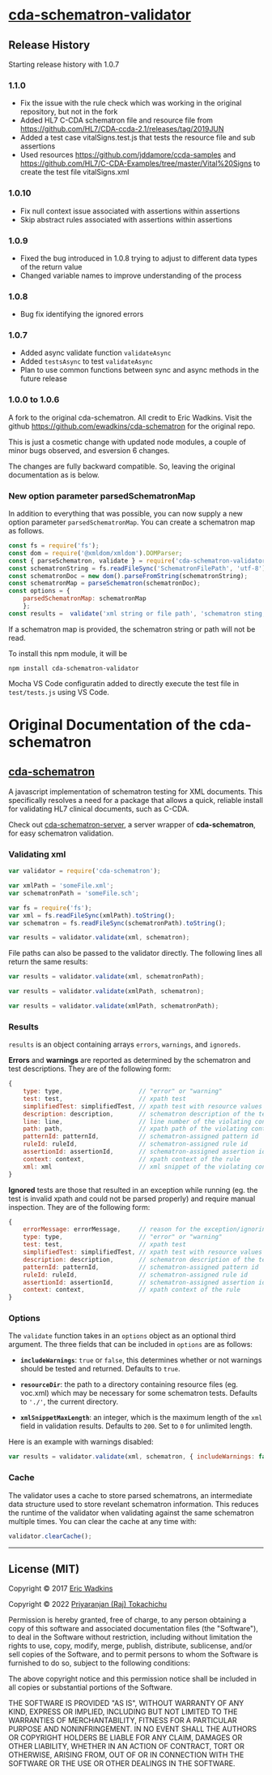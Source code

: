 # [cda-schematron-validator](https://github.com/priyaranjan-tokachichu/cda-schematron-validator)
## Release History
Starting release history with 1.0.7
### 1.1.0
- Fix the issue with the rule check which was working in the original repository, but not in the fork
- Added HL7 C-CDA schematron file and resource file from https://github.com/HL7/CDA-ccda-2.1/releases/tag/2019JUN
- Added a test case vitalSigns.test.js that tests the resource file and sub assertions
- Used resources https://github.com/jddamore/ccda-samples and https://github.com/HL7/C-CDA-Examples/tree/master/Vital%20Signs to create the test file vitalSigns.xml
### 1.0.10
- Fix null context issue associated with assertions within assertions
- Skip abstract rules associated with assertions within assertions
### 1.0.9
- Fixed the bug introduced in 1.0.8 trying to adjust to different data types of the return value
- Changed variable names to improve understanding of the process
### 1.0.8
- Bug fix identifying the ignored errors
### 1.0.7
- Added async validate function `validateAsync`
- Added `testsAsync` to test `validateAsync`
- Plan to use common functions between sync and async methods in the future release

### 1.0.0 to 1.0.6
A fork to the original cda-schematron. All credit to Eric Wadkins. Visit the github https://github.com/ewadkins/cda-schematron for the original repo.

This is just a cosmetic change with updated node modules, a couple of minor bugs observed, and esversion 6 changes.

The changes are fully backward compatible. So, leaving the original documentation as is below. 

### New option parameter parsedSchematronMap
In addition to everything that was possible,
you can now supply a new option parameter `parsedSchematronMap`. You can create a schematron map as follows.

```javascript
const fs = require('fs');
const dom = require('@xmldom/xmldom').DOMParser;
const { parseSchematron, validate } = require('cda-schematron-validator');
const schematronString = fs.readFileSync('SchematronFilePath', 'utf-8').toString();
const schematronDoc = new dom().parseFromString(schematronString);
const schematronMap = parseSchematron(schematronDoc);
const options = { 
    parsedSchematronMap: schematronMap
    };
const results =  validate('xml string or file path', 'schematron sting, file path or null', options);
```
If a schematron map is provided, the schematron string or path will not be read.

To install this npm module, it will be

```
npm install cda-schematron-validator
```
Mocha VS Code configuratin added to directly execute the test file in `test/tests.js` using VS Code.


# Original Documentation of the cda-schematron
## [cda-schematron](https://github.com/ewadkins/cda-schematron)

A javascript implementation of schematron testing for XML documents. This specifically resolves a need for a package that allows a quick, reliable install for validating HL7 clinical documents, such as C-CDA.

Check out [cda-schematron-server](https://github.com/ewadkins/cda-schematron-server), a server wrapper of **cda-schematron**, for easy schematron validation.

### Validating xml
```javascript
var validator = require('cda-schematron');

var xmlPath = 'someFile.xml';
var schematronPath = 'someFile.sch';

var fs = require('fs');
var xml = fs.readFileSync(xmlPath).toString();
var schematron = fs.readFileSync(schematronPath).toString();

var results = validator.validate(xml, schematron);
```
File paths can also be passed to the validator directly. The following lines all return the same results:
```javascript
var results = validator.validate(xml, schematronPath);
```
```javascript
var results = validator.validate(xmlPath, schematron);
```
```javascript
var results = validator.validate(xmlPath, schematronPath);
```

### Results
```results``` is an object containing arrays  ```errors```, ```warnings```, and ```ignoreds```.

**Errors** and **warnings** are reported as determined by the schematron and test descriptions. They are of the following form:
```javascript
{
    type: type,                     // "error" or "warning"
    test: test,                     // xpath test
    simplifiedTest: simplifiedTest, // xpath test with resource values included, if applicable, null otherwise
    description: description,       // schematron description of the test case
    line: line,                     // line number of the violating context
    path: path,                     // xpath path of the violating context
    patternId: patternId,           // schematron-assigned pattern id
    ruleId: ruleId,                 // schematron-assigned rule id
    assertionId: assertionId,       // schematron-assigned assertion id
    context: context,               // xpath context of the rule
    xml: xml                        // xml snippet of the violating context
}
```

**Ignored** tests are those that resulted in an exception while running (eg. the test is invalid xpath and could not be parsed properly) and require manual inspection. They are of the following form:
```javascript
{
    errorMessage: errorMessage,     // reason for the exception/ignoring the test
    type: type,                     // "error" or "warning"
    test: test,                     // xpath test
    simplifiedTest: simplifiedTest, // xpath test with resource values included, if applicable, null otherwise
    description: description,       // schematron description of the test case
    patternId: patternId,           // schematron-assigned pattern id
    ruleId: ruleId,                 // schematron-assigned rule id
    assertionId: assertionId,       // schematron-assigned assertion id
    context: context,               // xpath context of the rule
}
```

### Options
The ```validate``` function takes in an ```options``` object as an optional third argument. The three fields that can be included in ```options``` are as follows:

* **```includeWarnings```**: ```true``` or ```false```, this determines whether or not warnings should be tested and returned. Defaults to ```true```.

* **```resourceDir```**: the path to a directory containing resource files (eg. voc.xml) which may be necessary for some schematron tests. Defaults to ```'./'```, the current directory.

* **```xmlSnippetMaxLength```**: an integer, which is the maximum length of the ```xml``` field in validation results. Defaults to ```200```. Set to ```0``` for unlimited length.

Here is an example with warnings disabled:

```javascript
var results = validator.validate(xml, schematron, { includeWarnings: false });
```

### Cache
The validator uses a cache to store parsed schematrons, an intermediate data structure used to store revelant schematron information. This reduces the runtime of the validator when validating against the same schematron multiple times. You can clear the cache at any time with:
```javascript
validator.clearCache();
```

---
## License (MIT)

Copyright &copy; 2017 [Eric Wadkins](http://www.ericwadkins.com/)

Copyright &copy; 2022 [Priyaranjan (Raj) Tokachichu](https://github.com/priyaranjan-tokachichu)

Permission is hereby granted, free of charge, to any person obtaining a copy of this software and associated documentation files (the "Software"), to deal in the Software without restriction, including without limitation the rights to use, copy, modify, merge, publish, distribute, sublicense, and/or sell copies of the Software, and to permit persons to whom the Software is furnished to do so, subject to the following conditions:

The above copyright notice and this permission notice shall be included in all copies or substantial portions of the Software.

THE SOFTWARE IS PROVIDED "AS IS", WITHOUT WARRANTY OF ANY KIND, EXPRESS OR IMPLIED, INCLUDING BUT NOT LIMITED TO THE WARRANTIES OF MERCHANTABILITY, FITNESS FOR A PARTICULAR PURPOSE AND NONINFRINGEMENT. IN NO EVENT SHALL THE AUTHORS OR COPYRIGHT HOLDERS BE LIABLE FOR ANY CLAIM, DAMAGES OR OTHER LIABILITY, WHETHER IN AN ACTION OF CONTRACT, TORT OR OTHERWISE, ARISING FROM, OUT OF OR IN CONNECTION WITH THE SOFTWARE OR THE USE OR OTHER DEALINGS IN THE SOFTWARE.
